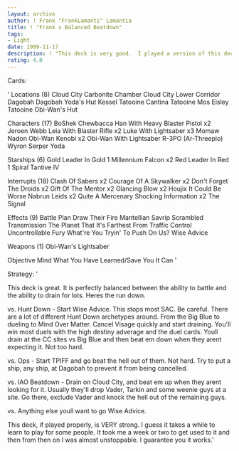 ```yaml
---
layout: archive
author: ! Frank "FrankLamanti" Lamantia
title: ! "Frank s Balanced Beatdown"
tags:
- Light
date: 1999-11-17
description: ! "This deck is very good.  I played a version of this deck for roughly 6 months in 1998 and it held up with a great record.  I only remember it losing 5 times in 7 tournaments (including Origins) and all the pick up games."
rating: 4.0
---
```

Cards: 

'
Locations (8)
Cloud City Carbonite Chamber
Cloud City Lower Corridor
Dagobah
Dagobah Yoda's Hut
Kessel
Tatooine Cantina
Tatooine Mos Eisley
Tatooine Obi-Wan's Hut

Characters (17)
BoShek
Chewbacca
Han With Heavy Blaster Pistol  x2
Jeroen Webb
Leia With Blaster Rifle  x2
Luke With Lightsaber  x3
Momaw Nadon
Obi-Wan Kenobi	x2
Obi-Wan With Lightsaber
R-3PO (Ar-Threepio)
Wyron Serper
Yoda

Starships (6)
Gold Leader In Gold 1
Millennium Falcon  x2
Red Leader In Red 1
Spiral
Tantive IV

Interrupts (18)
Clash Of Sabers  x2
Courage Of A Skywalker	x2
Don't Forget The Droids  x2
Gift Of The Mentor  x2
Glancing Blow  x2
Houjix
It Could Be Worse
Nabrun Leids  x2
Quite A Mercenary
Shocking Information  x2
The Signal

Effects (9)
Battle Plan
Draw Their Fire
Mantellian Savrip
Scrambled Transmission
The Planet That It's Farthest From
Traffic Control
Uncontrollable Fury
What're You Tryin' To Push On Us?
Wise Advice

Weapons (1)
Obi-Wan's Lightsaber

Objective
Mind What You Have Learned/Save You It Can
'

Strategy: '

This deck is great.  It is perfectly balanced between the ability to battle and the ability to drain for lots.  Heres the run down.

vs. Hunt Down - Start Wise Advice.  This stops most SAC.  Be careful.  There are a lot of different Hunt Down archetypes around.  From the Big Blue to dueling to Mind Over Matter.  Cancel Visage quickly and start draining.	You'll win most duels with the high destiny adverage and the duel cards.  Youll drain at the CC sites vs Big Blue and then beat em down when they arent expecting it.	Not too hard.

vs. Ops - Start TPIFF and go beat the hell out of them.  Not hard.  Try to put a ship, any ship, at Dagobah to prevent it from being cancelled.

vs. IAO Beatdown - Drain on Cloud City, and beat em up when they arent looking for it.	Usually they'll drop Vader, Tarkin and some weenie guys at a site.  Go there, exclude Vader and knock the hell out of the remaining guys.

vs. Anything else youll want to go Wise Advice.

This deck, if played properly, is VERY strong.	I guess it takes a while to learn to play for some people.  It took me a week or two to get used to it and then from then on I was almost unstoppable.	I guarantee you it works.'